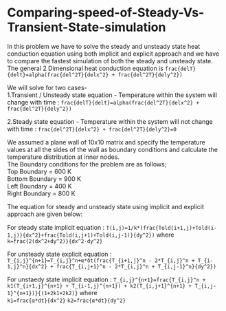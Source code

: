 # Comparing-speed-of-Steady-Vs-Transient-State-simulation
In this problem we have to solve the steady and unsteady state heat conduction equation using both implicit and explicit approach and we have to compare the fastest simulation of both the steady and unsteady state.
The general 2 Dimensional heat conduction equation is `frac{delT}{delt}=alpha(frac{del^2T}{delx^2} + frac{del^2T}{dely^2})`

We will solve for two cases-\
1.Transient / Unsteady state equation - Temperature within the system will change with time : 
`frac{delT}{delt}=alpha(frac{del^2T}{delx^2} + frac{del^2T}{dely^2})`

2.Steady state equation - Temperature within the system will not change with time : `frac{del^2T}{delx^2} + frac{del^2T}{dely^2}=0`

We assumed a plane wall of 10x10 matrix and specify the temperature values at all the sides of the wall as boundary conditions and calculate the temperature distribution at inner nodes.\
The Boundary conditions for the problem are as follows;\
Top Boundary = 600 K\
Bottom Boundary = 900 K\
Left Boundary = 400 K\
Right Boundary = 800 K

The equation for steady and unsteady state using implicit and explicit approach are given below:

For steady state implicit equation : `T(i,j)=1/k*(frac{Told(i+1,j)+Told(i-1,j)}{dx^2}+frac{Told(i,j+1)+Told(i,j-1)}{dy^2})`
where `k=frac{2(dx^2+dy^2)}{dx^2⋅dy^2}`

For unsteady state explicit equation : `T_{i,j}^{n+1}=T_{i,j}^n+α*δt(frac{T_{i+1,j}^n - 2*T_{i,j}^n + T_{i-1,j}^n}{dx^2} + frac{T_{i,j+1}^n - 2*T_{i,j}^n + T_{i,j-1}^n}{dy^2})`

For unstaedy state implicit equation : `T_{i,j}^{n+1}=frac{T_{i,j}^n + k1(T_{i+1,j}^{n+1} + T_{i-1,j}^{n+1}) + k2(T_{i,j+1}^{n+1} + T_{i,j-1}^{n+1})}{(1+2k1+2k2)}`
where   
`k1=frac{α*dt}{dx^2}`
`k2=frac{α*dt}{dy^2}`         

